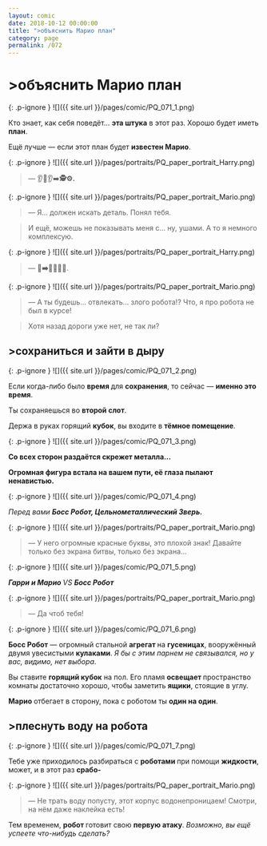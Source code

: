 ```yaml
---
layout: comic
date: 2018-10-12 00:00:00
title: ">объяснить Марио план"
category: page
permalink: /072
---
```


# >объяснить Марио план

{: .p-ignore }
![]({{ site.url }}/pages/comic/PQ_071_1.png)

Кто знает, как себя поведёт… <strong>эта штука</strong> в этот раз. Хорошо будет иметь <strong>план</strong>.

Ещё лучше — если этот план будет <strong>известен Марио</strong>.

{: .p-ignore }
![]({{ site.url }}/pages/portraits/PQ_paper_portrait_Harry.png)

<blockquote>— 👂😬👂➡<strong>️️🕵️⚙️.</strong></blockquote>

{: .p-ignore }
![]({{ site.url }}/pages/portraits/PQ_paper_portrait_Mario.png)

<blockquote>— Я… должен искать деталь. Понял тебя.</blockquote>

<blockquote>И ещё, можешь не показывать меня с… ну, ушами. А то я немного комплексую.</blockquote>

{: .p-ignore }
![]({{ site.url }}/pages/portraits/PQ_paper_portrait_Harry.png)

<blockquote>— 🤡<strong>➡️</strong>🏃🕺😡🤖.</blockquote>

{: .p-ignore }
![]({{ site.url }}/pages/portraits/PQ_paper_portrait_Mario.png)

<blockquote>— А ты будешь… отвлекать… злого робота!? Что, я про робота не был в курсе! </blockquote>

<blockquote>Хотя назад дороги уже нет, не так ли?</blockquote>

## >сохраниться и зайти в дыру

{: .p-ignore }
![]({{ site.url }}/pages/comic/PQ_071_2.png)

Если когда-либо было <strong>время </strong>для <strong>сохранения</strong>, то сейчас — <strong>именно это время</strong>.

Ты сохраняешься во <strong>второй слот</strong>.

Держа в руках горящий <strong>кубок</strong>, вы входите в <strong>тёмное помещение</strong>.

{: .p-ignore }
![]({{ site.url }}/pages/comic/PQ_071_3.png)

<strong>Со всех сторон раздаётся скрежет металла…</strong>

<strong>Огромная фигура встала на вашем пути, её глаза пылают ненавистью.</strong>

{: .p-ignore }
![]({{ site.url }}/pages/comic/PQ_071_4.png)

<em>Перед вами <strong><strong>Босс Робот, Цельнометаллический Зверь.</strong></strong></em>

{: .p-ignore }
![]({{ site.url }}/pages/portraits/PQ_paper_portrait_Mario.png)

<blockquote>— У него огромные красные буквы, это плохой знак! Давайте только без экрана битвы, только без экрана…</blockquote>

{: .p-ignore }
![]({{ site.url }}/pages/comic/PQ_071_5.png)

<cite><strong><em>Гарри и Марио</em> </strong>VS <strong><em>Босс Робот</em></strong></cite>

{: .p-ignore }
![]({{ site.url }}/pages/portraits/PQ_paper_portrait_Mario.png)

<blockquote>— Да чтоб тебя!</blockquote>

{: .p-ignore }
![]({{ site.url }}/pages/comic/PQ_071_6.png)

<strong>Босс Робот</strong> — огромный стальной <strong>агрегат </strong>на <strong>гусеницах</strong>, вооружённый двумя увесистыми <strong>кулаками</strong>. <em>Я бы с этим парнем не связывался, но у вас, видимо, нет выбора</em>.

Вы ставите <strong>горящий кубок</strong> на пол. Его пламя <strong>освещает </strong>пространство комнаты достаточно хорошо, чтобы заметить <strong>ящики</strong>, стоящие в углу.

<strong>Марио </strong>отбегает в сторону, пока с роботом ты <strong>один на один</strong>.

## >плеснуть воду на робота

{: .p-ignore }
![]({{ site.url }}/pages/comic/PQ_071_7.png)

Тебе уже приходилось разбираться с <strong>роботами </strong>при помощи <strong>жидкости</strong>, может, и в этот раз <strong>срабо-</strong>

{: .p-ignore }
![]({{ site.url }}/pages/portraits/PQ_paper_portrait_Mario.png)

<blockquote>— Не трать воду попусту, этот корпус водонепроницаем! Смотри, на нём даже наклейка есть!</blockquote>

Тем временем, <strong>робот </strong>готовит свою <strong>первую атаку</strong>. <em>Возможно, вы ещё успеете что-нибудь сделать?</em>
